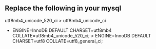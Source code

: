 ## Replace the following in your mysql

utf8mb4_unicode_520_ci > utf8mb4_unicode_ci

- ENGINE=InnoDB DEFAULT CHARSET=utf8mb4 COLLATE=utf8mb4_unicode_520_ci; > ENGINE=InnoDB DEFAULT CHARSET=utf8 COLLATE=utf8_general_ci;
